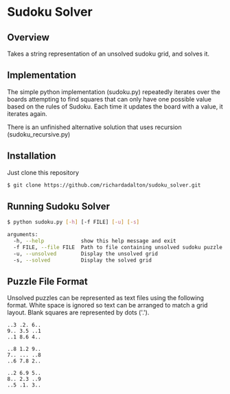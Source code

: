 # Sudoku Solver

## Overview
Takes a string representation of an unsolved sudoku grid, and solves it.

## Implementation
The simple python implementation (sudoku.py) repeatedly iterates over the boards attempting to find squares that can only have one possible value based on the rules of Sudoku. Each time it updates the board with a value, it iterates again.

There is an unfinished alternative solution that uses recursion (sudoku_recursive.py)

## Installation

Just clone this repository

```bash
$ git clone https://github.com/richardadalton/sudoku_solver.git
```

## Running Sudoku Solver

```bash
$ python sudoku.py [-h] [-f FILE] [-u] [-s]

arguments:
  -h, --help            show this help message and exit
  -f FILE, --file FILE  Path to file containing unsolved sudoku puzzle
  -u, --unsolved        Display the unsolved grid
  -s, --solved          Display the solved grid
```

## Puzzle File Format
Unsolved puzzles can be represented as text files using the following format.
White space is ignored so text can be arranged to match a grid layout.
Blank squares are represented by dots ('.').

```text
..3 .2. 6..
9.. 3.5 ..1
..1 8.6 4..

..8 1.2 9..
7.. ... ..8
..6 7.8 2..

..2 6.9 5..
8.. 2.3 ..9
..5 .1. 3..
```
